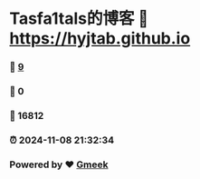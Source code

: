 # Tasfa1tals的博客 :link: https://hyjtab.github.io 
### :page_facing_up: [9](https://hyjtab.github.io/tag.html) 
### :speech_balloon: 0 
### :hibiscus: 16812 
### :alarm_clock: 2024-11-08 21:32:34 
### Powered by :heart: [Gmeek](https://github.com/Meekdai/Gmeek)
